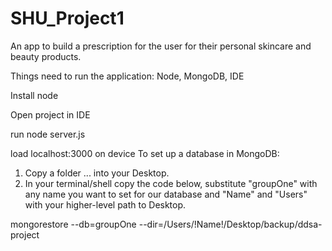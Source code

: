 # SHU_Project1

An app to build a prescription for the user for their personal skincare and beauty products.


Things need to run the application: Node, MongoDB, IDE

Install node

Open project in IDE

run node server.js

load localhost:3000 on device
To set up a database in MongoDB:
1. Copy a folder ... into your Desktop.
2. In your terminal/shell copy the code below, substitute "groupOne" with any name you want to set for our database and "Name" and "Users" with your higher-level path to Desktop. 

mongorestore --db=groupOne --dir=/Users/!Name!/Desktop/backup/ddsa-project


